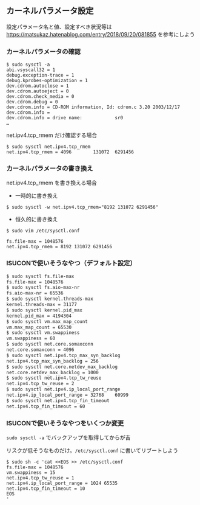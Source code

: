 ## カーネルパラメータ設定
設定パラメータ名と値、設定すべき状況等は https://matsukaz.hatenablog.com/entry/2018/09/20/081855 を参考にしよう

### カーネルパラメータの確認
```
$ sudo sysctl -a
abi.vsyscall32 = 1
debug.exception-trace = 1
debug.kprobes-optimization = 1
dev.cdrom.autoclose = 1
dev.cdrom.autoeject = 0
dev.cdrom.check_media = 0
dev.cdrom.debug = 0
dev.cdrom.info = CD-ROM information, Id: cdrom.c 3.20 2003/12/17
dev.cdrom.info = 
dev.cdrom.info = drive name:            sr0
…
```

net.ipv4.tcp_rmem だけ確認する場合
```
$ sudo sysctl net.ipv4.tcp_rmem
net.ipv4.tcp_rmem = 4096        131072  6291456
```

### カーネルパラメータの書き換え
net.ipv4.tcp_rmem を書き換える場合

- 一時的に書き換え
```
$ sudo sysctl -w net.ipv4.tcp_rmem="8192 131072 6291456"
```

- 恒久的に書き換え
```
$ sudo vim /etc/sysctl.conf

fs.file-max = 1048576
net.ipv4.tcp_rmem = 8192 131072 6291456
```

### ISUCONで使いそうなやつ（デフォルト設定）
```bash
$ sudo sysctl fs.file-max
fs.file-max = 1048576
$ sudo sysctl fs.aio-max-nr
fs.aio-max-nr = 65536
$ sudo sysctl kernel.threads-max
kernel.threads-max = 31177
$ sudo sysctl kernel.pid_max
kernel.pid_max = 4194304
$ sudo sysctl vm.max_map_count
vm.max_map_count = 65530
$ sudo sysctl vm.swappiness
vm.swappiness = 60
$ sudo sysctl net.core.somaxconn
net.core.somaxconn = 4096
$ sudo sysctl net.ipv4.tcp_max_syn_backlog
net.ipv4.tcp_max_syn_backlog = 256
$ sudo sysctl net.core.netdev_max_backlog
net.core.netdev_max_backlog = 1000
$ sudo sysctl net.ipv4.tcp_tw_reuse
net.ipv4.tcp_tw_reuse = 2
$ sudo sysctl net.ipv4.ip_local_port_range
net.ipv4.ip_local_port_range = 32768    60999
$ sudo sysctl net.ipv4.tcp_fin_timeout
net.ipv4.tcp_fin_timeout = 60
```

### ISUCONで使いそうなやつをいくつか変更
`sudo sysctl -a` でバックアップを取得してからが吉

リスクが低そうなものだけ。`/etc/sysctl.conf` に書いてリブートしよう
```
$ sudo sh -c 'cat <<EOS >> /etc/sysctl.conf
fs.file-max = 1048576
vm.swappiness = 15
net.ipv4.tcp_tw_reuse = 1
net.ipv4.ip_local_port_range = 1024 65535
net.ipv4.tcp_fin_timeout = 10
EOS
'
```
